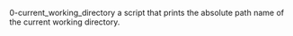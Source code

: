 0-current_working_directory a script that prints the absolute path name of the current working directory.

